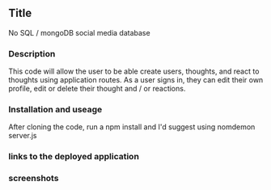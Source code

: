 ## Title
No SQL / mongoDB social media database

### Description
This code will allow the user to be able create users, thoughts, and react to thoughts using application routes. As a user signs in, they can edit their own profile, edit or delete their thought and / or reactions. 

### Installation and useage
After cloning the code, run a npm install and I'd suggest using nomdemon server.js

### links to the deployed application 


### screenshots

